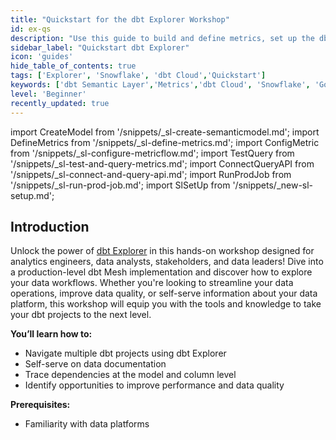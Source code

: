 ```yaml
---
title: "Quickstart for the dbt Explorer Workshop"
id: ex-qs
description: "Use this guide to build and define metrics, set up the dbt Cloud Semantic Layer, and query them using Google Sheets."
sidebar_label: "Quickstart dbt Explorer"
icon: 'guides'
hide_table_of_contents: true
tags: ['Explorer', 'Snowflake', 'dbt Cloud','Quickstart']
keywords: ['dbt Semantic Layer','Metrics','dbt Cloud', 'Snowflake', 'Google Sheets']
level: 'Beginner'
recently_updated: true
---
```


<!-- The below snippets (or reusables) can be found in the following file locations in the docs code repository) -->
import CreateModel from '/snippets/_sl-create-semanticmodel.md';
import DefineMetrics from '/snippets/_sl-define-metrics.md';
import ConfigMetric from '/snippets/_sl-configure-metricflow.md';
import TestQuery from '/snippets/_sl-test-and-query-metrics.md';
import ConnectQueryAPI from '/snippets/_sl-connect-and-query-api.md';
import RunProdJob from '/snippets/_sl-run-prod-job.md';
import SlSetUp from '/snippets/_new-sl-setup.md'; 

## Introduction
Unlock the power of [dbt Explorer](/docs/collaborate/explore-projects) in this hands-on workshop designed for analytics engineers, data analysts, stakeholders, and data leaders! Dive into a production-level dbt Mesh implementation and discover how to explore your data workflows.⁠ Whether you're looking to streamline your data operations, improve data quality, or self-serve information about your data platform, this workshop will equip you with the tools and knowledge to take your dbt projects to the next level.

**You’ll learn how to:**
- Navigate multiple dbt projects using dbt Explorer
- Self-serve on data documentation
- Trace dependencies at the model and column level
- Identify opportunities to improve performance and data quality

**Prerequisites:**
- Familiarity with data platforms

